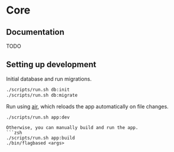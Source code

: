 # Core

## Documentation
TODO

## Setting up development
Initial database and run migrations.
```zsh
./scripts/run.sh db:init
./scripts/run.sh db:migrate
```

Run using [air](https://github.com/cosmtrek/air), which reloads the app automatically on file changes.

```zsh
./scripts/run.sh app:dev
```

```
Otherwise, you can manually build and run the app.
```zsh
./scripts/run.sh app:build
./bin/flagbased <args>
```




